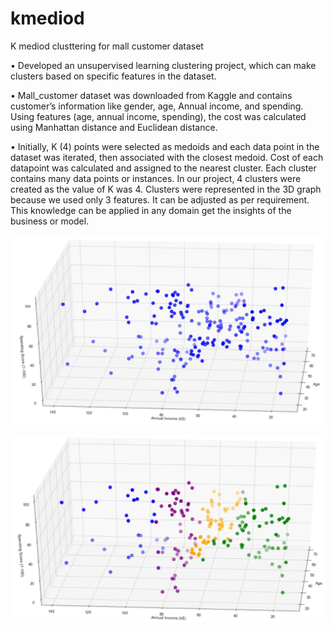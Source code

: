 # kmediod
K mediod clusttering for mall customer dataset

• Developed an unsupervised learning clustering project, which can make clusters based on specific features in the dataset.

• Mall_customer dataset was downloaded from Kaggle and contains customer’s information like gender, age, Annual income, and spending. Using features (age, annual income, spending), the cost was calculated using Manhattan distance and Euclidean distance.

• Initially, K (4) points were selected as medoids and each data point in the dataset was iterated, then associated with the closest medoid. Cost of each datapoint was calculated and assigned to the nearest cluster. Each cluster contains many data points or instances. In our project, 4 clusters were created as the value of K was 4. Clusters were represented in the 3D graph because we used only 3 features. It can be adjusted as per requirement. This knowledge can be applied in any domain get the insights of the business or model.



![plot](Before.jpg)

![plot](After.jpg)
